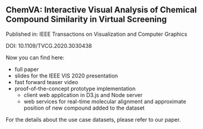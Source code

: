 ## ChemVA: Interactive Visual Analysis of Chemical Compound Similarity in Virtual Screening ##

Published in: IEEE Transactions on Visualization and Computer Graphics

DOI: 10.1109/TVCG.2020.3030438

Now you can find here:
* full paper
* slides for the IEEE VIS 2020 presentation
* fast forward teaser video
* proof-of-the-concept prototype implementation
	* client web application in D3.js and Node server
	* web services for real-time molecular alignment and approximate position of new compound added to the dataset

For the details about the use case datasets, please refer to our paper.
